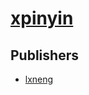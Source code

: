 # [xpinyin](https://pypi.org/project/xpinyin)



## Publishers
- [lxneng](https://pypi.org/user/lxneng)

